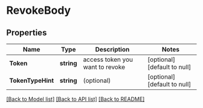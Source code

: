 # RevokeBody

## Properties
Name | Type | Description | Notes
------------ | ------------- | ------------- | -------------
**Token** | **string** | access token you want to revoke | [optional] [default to null]
**TokenTypeHint** | **string** | (optional) | [optional] [default to null]

[[Back to Model list]](../README.md#documentation-for-models) [[Back to API list]](../README.md#documentation-for-api-endpoints) [[Back to README]](../README.md)


